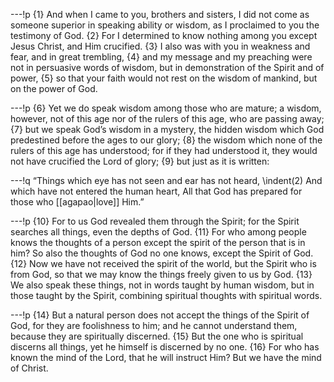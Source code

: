 ---!p
{1} And when I came to you, brothers and sisters, I did not come as someone superior in speaking ability or wisdom, as I proclaimed to you the testimony of God. {2} For I determined to know nothing among you except Jesus Christ, and Him crucified. {3} I also was with you in weakness and fear, and in great trembling, {4} and my message and my preaching were not in persuasive words of wisdom, but in demonstration of the Spirit and of power, {5} so that your faith would not rest on the wisdom of mankind, but on the power of God.

---!p
{6} Yet we do speak wisdom among those who are mature; a wisdom, however, not of this age nor of the rulers of this age, who are passing away; {7} but we speak God’s wisdom in a mystery, the hidden wisdom which God predestined before the ages to our glory; {8} the wisdom which none of the rulers of this age has understood; for if they had understood it, they would not have crucified the Lord of glory; {9} but just as it is written:

---!q
“Things which eye has not seen and ear has not heard,
\indent(2) And which have not entered the human heart,
All that God has prepared for those who [[agapao|love]] Him.”

---!p
{10} For to us God revealed them through the Spirit; for the Spirit searches all things, even the depths of God. {11} For who among people knows the thoughts of a person except the spirit of the person that is in him? So also the thoughts of God no one knows, except the Spirit of God. {12} Now we have not received the spirit of the world, but the Spirit who is from God, so that we may know the things freely given to us by God. {13} We also speak these things, not in words taught by human wisdom, but in those taught by the Spirit, combining spiritual thoughts with spiritual words.

---!p
{14} But a natural person does not accept the things of the Spirit of God, for they are foolishness to him; and he cannot understand them, because they are spiritually discerned. {15} But the one who is spiritual discerns all things, yet he himself is discerned by no one. {16} For who has known the mind of the Lord, that he will instruct Him? But we have the mind of Christ.